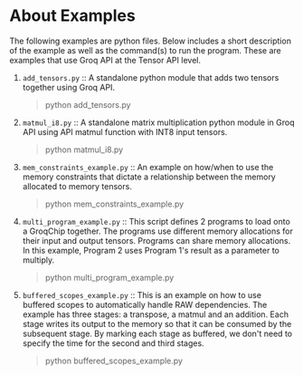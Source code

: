 # About Examples

The following examples are python files. Below includes a short description of
the example as well as the command(s) to run the program. These are examples that
use Groq API at the Tensor API level.

1. `add_tensors.py` :: A standalone python module that adds two tensors
together using Groq API.

    > python add_tensors.py

2. `matmul_i8.py` :: A standalone matrix multiplication python module in
Groq API using API matmul function with INT8 input tensors.

    > python matmul_i8.py

3. `mem_constraints_example.py` :: An example on how/when to use the memory
constraints that dictate a relationship between the memory allocated to memory tensors.

    > python mem_constraints_example.py

4. `multi_program_example.py` :: This script defines 2 programs to load onto a GroqChip
together. The programs use different memory allocations for their input and output tensors.
Programs can share memory allocations. In this example, Program 2 uses Program 1's result as
a parameter to multiply.

    > python multi_program_example.py

5. `buffered_scopes_example.py` :: This is an example on how to use buffered scopes
to automatically handle RAW dependencies. The example has three stages: a transpose, a matmul
and an addition. Each stage writes its output to the memory so that it can be consumed by the
subsequent stage. By marking each stage as buffered, we don't need to specify the time for
the second and third stages.

    > python buffered_scopes_example.py

